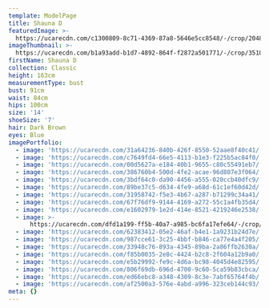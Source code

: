 ```yaml
---
template: ModelPage
title: Shauna D
featuredImage: >-
  https://ucarecdn.com/c1300809-8c71-4369-87a8-5646e5cc8548/-/crop/2048x1191/0,0/-/preview/
imageThumbnail: >-
  https://ucarecdn.com/b1a93add-b1d7-4892-864f-f2872a501771/-/crop/3510x4997/620,0/-/preview/
firstName: Shauna D
collection: Classic
height: 163cm
measurementType: bust
bust: 91cm
waist: 84cm
hips: 100cm
size: '14'
shoeSize: '7'
hair: Dark Brown
eyes: Blue
imagePortfolio:
  - image: 'https://ucarecdn.com/31a64236-840b-426f-8550-52aae8f40c41/'
  - image: 'https://ucarecdn.com/c7649fd4-66e5-4113-b1e3-f225b5ac84f0/'
  - image: 'https://ucarecdn.com/00d5627a-e184-40b1-9655-c80c55491eb7/'
  - image: 'https://ucarecdn.com/386760b4-500d-4fe2-acae-96d807e3f064/'
  - image: 'https://ucarecdn.com/3bdf64c0-da90-4456-a555-020ccb40dfc9/'
  - image: 'https://ucarecdn.com/89be37c5-d634-4fe9-a68d-61c1ef60d42d/'
  - image: 'https://ucarecdn.com/31958742-f5e3-4b67-a287-b71299c34a41/'
  - image: 'https://ucarecdn.com/67f76df9-9144-4169-a272-55c1a4fb35d4/'
  - image: 'https://ucarecdn.com/e1602979-1e2d-414e-8521-4219246e2538/'
  - image: >-
      https://ucarecdn.com/dfd1a199-ff5b-40a7-a985-bc6fa17efe64/-/crop/1632x2097/0,352/-/preview/
  - image: 'https://ucarecdn.com/62383412-05e2-46af-b4e1-1a9231b24d7e/'
  - image: 'https://ucarecdn.com/987cce61-3c25-4bbf-b846-ca77e4a4f205/'
  - image: 'https://ucarecdn.com/33948c76-893a-4345-89ba-2a86ffb2630a/'
  - image: 'https://ucarecdn.com/f85b0035-2e8c-4424-b2c8-2f604a12b9a0/'
  - image: 'https://ucarecdn.com/e5b29992-fe9c-4d6a-bc98-4045d4e82595/'
  - image: 'https://ucarecdn.com/806f69db-696d-4700-9c60-5ca59b83cbca/'
  - image: 'https://ucarecdn.com/ed66ebc8-a348-4309-8c3e-7abf65764f4b/'
  - image: 'https://ucarecdn.com/af2500a3-576e-4abd-a996-323ceb144c93/'
meta: {}
---
```


